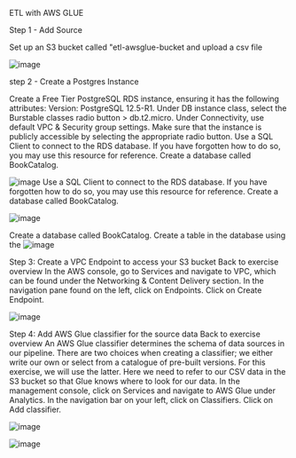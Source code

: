 ETL with AWS GLUE

Step 1 - Add Source

  Set up an S3 bucket called "etl-awsglue-bucket and upload a csv file

![image](https://github.com/Bumzeal/Data_Engineering_projects/assets/78567274/f7942039-35e0-43ab-9bf9-1125a82f9531)

step 2 - Create a Postgres Instance

Create a Free Tier PostgreSQL RDS instance, ensuring it has the following attributes: Version: PostgreSQL 12.5-R1. 
Under DB instance class, select the Burstable classes radio button > db.t2.micro. Under Connectivity, 
use default VPC & Security group settings. Make sure that the instance is publicly accessible by selecting the appropriate radio button.
Use a SQL Client to connect to the RDS database. If you have forgotten how to do so, you may use this resource for reference. Create a database called BookCatalog.

![image](https://github.com/Bumzeal/Data_Engineering_projects/assets/78567274/ab21b60a-911f-4777-a381-ce306c40e478)
Use a SQL Client to connect to the RDS database. If you have forgotten how to do so, you may use this resource for reference. Create a database called BookCatalog.

![image](https://github.com/Bumzeal/Data_Engineering_projects/assets/78567274/39ea4412-28c1-43a1-8cc4-ff15df07f46d)

Create a database called BookCatalog. Create a table in the database using the 
![image](https://github.com/Bumzeal/Data_Engineering_projects/assets/78567274/f9e16e97-608d-4826-9d03-cb9c40a06129)

Step 3: Create a VPC Endpoint to access your S3 bucket
Back to exercise overview In the AWS console, go to Services and navigate to VPC, which can be found under the Networking & Content Delivery section. In the navigation pane found on the left, click on Endpoints. Click on Create Endpoint.

![image](https://github.com/Bumzeal/Data_Engineering_projects/assets/78567274/6b924416-8966-4ec1-b5ae-6710331aa5f3)

Step 4: Add AWS Glue classifier for the source data
Back to exercise overview An AWS Glue classifier determines the schema of data sources in our pipeline. There are two choices when creating a classifier; we either write our own or select from a catalogue of pre-built versions. For this exercise, we will use the latter. Here we need to refer to our CSV data in the S3 bucket so that Glue knows where to look for our data. In the management console, click on Services and navigate to AWS Glue under Analytics. In the navigation bar on your left, click on Classifiers. Click on Add classifier.

![image](https://github.com/Bumzeal/Data_Engineering_projects/assets/78567274/5370ce41-fdd3-4b0a-8f3f-1a31b523fc72)

![image](https://github.com/Bumzeal/Data_Engineering_projects/assets/78567274/be1d4cf5-1fc6-4749-a1d9-0015f05f8bf6)



